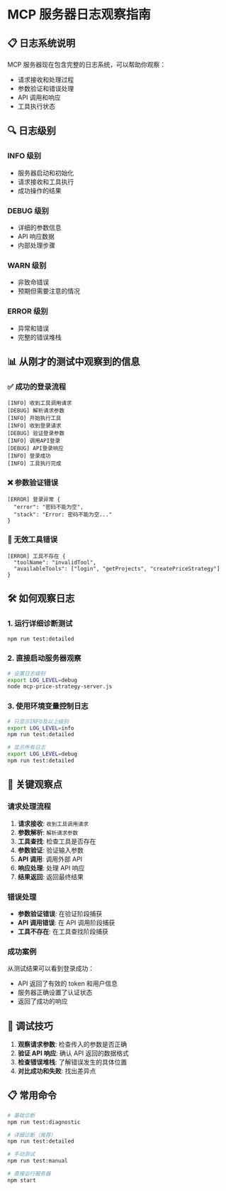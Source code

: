 # MCP 服务器日志观察指南

## 📋 日志系统说明

MCP 服务器现在包含完整的日志系统，可以帮助你观察：

-   请求接收和处理过程
-   参数验证和错误处理
-   API 调用和响应
-   工具执行状态

## 🔍 日志级别

### INFO 级别

-   服务器启动和初始化
-   请求接收和工具执行
-   成功操作的结果

### DEBUG 级别

-   详细的参数信息
-   API 响应数据
-   内部处理步骤

### WARN 级别

-   非致命错误
-   预期但需要注意的情况

### ERROR 级别

-   异常和错误
-   完整的错误堆栈

## 📊 从刚才的测试中观察到的信息

### ✅ 成功的登录流程

```
[INFO] 收到工具调用请求
[DEBUG] 解析请求参数
[INFO] 开始执行工具
[INFO] 收到登录请求
[DEBUG] 验证登录参数
[INFO] 调用API登录
[DEBUG] API登录响应
[INFO] 登录成功
[INFO] 工具执行完成
```

### ❌ 参数验证错误

```
[ERROR] 登录异常 {
  "error": "密码不能为空",
  "stack": "Error: 密码不能为空..."
}
```

### 🚫 无效工具错误

```
[ERROR] 工具不存在 {
  "toolName": "invalidTool",
  "availableTools": ["login", "getProjects", "createPriceStrategy"]
}
```

## 🛠️ 如何观察日志

### 1. 运行详细诊断测试

```bash
npm run test:detailed
```

### 2. 直接启动服务器观察

```bash
# 设置日志级别
export LOG_LEVEL=debug
node mcp-price-strategy-server.js
```

### 3. 使用环境变量控制日志

```bash
# 只显示INFO及以上级别
export LOG_LEVEL=info
npm run test:detailed

# 显示所有日志
export LOG_LEVEL=debug
npm run test:detailed
```

## 📝 关键观察点

### 请求处理流程

1. **请求接收**: `收到工具调用请求`
2. **参数解析**: `解析请求参数`
3. **工具查找**: 检查工具是否存在
4. **参数验证**: 验证输入参数
5. **API 调用**: 调用外部 API
6. **响应处理**: 处理 API 响应
7. **结果返回**: 返回最终结果

### 错误处理

-   **参数验证错误**: 在验证阶段捕获
-   **API 调用错误**: 在 API 调用阶段捕获
-   **工具不存在**: 在工具查找阶段捕获

### 成功案例

从测试结果可以看到登录成功：

-   API 返回了有效的 token 和用户信息
-   服务器正确设置了认证状态
-   返回了成功的响应

## 🔧 调试技巧

1. **观察请求参数**: 检查传入的参数是否正确
2. **验证 API 响应**: 确认 API 返回的数据格式
3. **检查错误堆栈**: 了解错误发生的具体位置
4. **对比成功和失败**: 找出差异点

## 📋 常用命令

```bash
# 基础诊断
npm run test:diagnostic

# 详细诊断（推荐）
npm run test:detailed

# 手动测试
npm run test:manual

# 直接运行服务器
npm start
```
